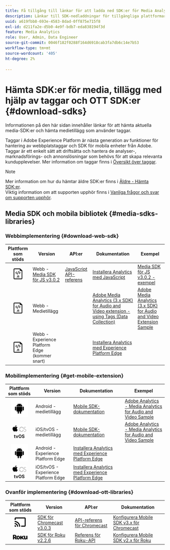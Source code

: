 ```yaml
---
title: Få tillgång till länkar för att ladda ned SDK:er för Media Analytics
description: Länkar till SDK-nedladdningar för tillgängliga plattformar, inklusive Android, iOS, JavaScript, Chromecast och Roku.
uuid: a619fbb8-693e-4583-8dad-0ff875e715f8
exl-id: d211fa2e-d5b0-4e9f-bdb7-eda838194f3d
feature: Media Analytics
role: User, Admin, Data Engineer
source-git-commit: 0046f182f0288f164d6918cab3fa7db6c14e7b53
workflow-type: tm+mt
source-wordcount: '405'
ht-degree: 2%

---
```


# Hämta SDK:er för media, tillägg med hjälp av taggar och OTT SDK:er {#download-sdks}

Informationen på den här sidan innehåller länkar för att hämta aktuella media-SDK:er och hämta medietillägg som använder taggar.

Taggar i Adobe Experience Platform är nästa generation av funktioner för hantering av webbplatstaggar och SDK för mobila enheter från Adobe. Taggar är ett enkelt sätt att driftsätta och hantera de analyser-, marknadsförings- och annonslösningar som behövs för att skapa relevanta kundupplevelser. Mer information om taggar finns i [Översikt över taggar](https://experienceleague.adobe.com/docs/platform-learn/data-collection/overview.html?lang=sv).


>[!NOTE]
>
>Mer information om hur du hämtar äldre SDK:er finns i [Äldre - Hämta SDK:er](/help/legacy/legacy-download-sdks.md).<br>
>Viktig information om att supporten upphör finns i [Vanliga frågor och svar om supporten upphör](/help/additional-resources/end-of-support-faqs.md).

## Media SDK och mobila bibliotek {#media-sdks-libraries}

### Webbimplementering {#download-web-sdk}

| Plattform som stöds | Version |  API:er   |  Dokumentation  |  Exempel  |
|:---:|---|---|---|---|
| ![JavaScript-ikon](assets/javascript-icon.png) | Webb - [Media SDK för JS v3.0.2](https://github.com/Adobe-Marketing-Cloud/media-sdks/releases/tag/js-v3.0.2) | [JavaScript API-referens](https://adobe-marketing-cloud.github.io/media-sdks/reference/javascript_3x/index.html) | [Installera Analytics med JavaScript](/help/implementation/media-sdk/setup/web-implementation.md) | [Media SDK för JS v3.0.2 - exempel](https://github.com/Adobe-Marketing-Cloud/media-sdks/tree/master/sdks/js/3.x) |
| ![JavaScript-ikon](assets/javascript-icon.png) | Webb - Medietillägg |  | [Adobe Media Analytics (3.x SDK) for Audio and Video extension - using Tags (Data Collection)](https://experienceleague.adobe.com/docs/experience-platform/tags/extensions/adobe/media-analytics-3x/overview.html?lang=en) | [Adobe Media Analytics (3.x SDK) for Audio and Video Extension Sample](https://github.com/Adobe-Marketing-Cloud/media-sdks/tree/master/samples/launch/js/3.x) |
| ![JavaScript-ikon](assets/javascript-icon.png) | Webb - Experience Platform Edge (kommer snart) |  | [Installera Analytics med Experience Platform Edge](/help/implementation/implementation-edge.md) |  |

### Mobilimplementering {#get-mobile-extension}

| Plattform som stöds | Version |  Dokumentation   |  Exempel  |
|:---:|---|---|---|
| ![Android-ikon](assets/android-icon.png) | Android - medietillägg | [Mobile SDK-dokumentation](https://developer.adobe.com/client-sdks/documentation/adobe-media-analytics/) | [Adobe Analytics - Media Analytics for Audio and Video Sample](https://github.com/Adobe-Marketing-Cloud/media-sdks/tree/master/samples/launch/mobile/android) |
| ![Apple iOS, ikon ](assets/ios-icon.png)<br>**tvOS** | iOS/tvOS - medietillägg | [Mobile SDK-dokumentation](https://developer.adobe.com/client-sdks/documentation/adobe-media-analytics/) | [Adobe Analytics - Media Analytics for Audio and Video Sample](https://github.com/adobe/aepsdk-media-ios/tree/main/TestApp) |
| ![Android-ikon](assets/android-icon.png) | Android - Experience Platform Edge | [Installera Analytics med Experience Platform Edge](/help/implementation/implementation-edge.md) |  |
| ![Apple iOS, ikon ](assets/ios-icon.png)<br>**tvOS** | iOS/tvOS - Experience Platform Edge | [Installera Analytics med Experience Platform Edge](/help/implementation/implementation-edge.md) |  |

### Ovanför implementering {#download-ott-libraries}

| Plattform som stöds | Version |  API:er   |  Dokumentation  |
|:---:|---|---|---|
| ![Chromecast-ikon](assets/chromecast-icon.png) | [SDK för Chromecast v3.0.3](https://github.com/Adobe-Marketing-Cloud/media-sdks/releases/tag/chromecast-v3.0.3) | [API-referens för Chromecast](https://adobe-marketing-cloud.github.io/media-sdks/reference/chromecast/) | [Konfigurera Mobile SDK v3.x för Chromecast](/help/implementation/media-sdk/setup/set-up-chromecast.md) |
| ![Roku-ikon](assets/roku-icon.png) | [SDK för Roku v2.2.6](https://github.com/Adobe-Marketing-Cloud/media-sdks/releases/tag/roku-v2.2.6) | [Referens för Roku-API](/help/implementation/media-sdk/setup/set-up-roku.md) | [Konfigurera Mobile SDK v2.x för Roku](/help/implementation/media-sdk/setup/set-up-roku.md) |
